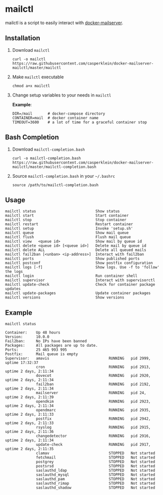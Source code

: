 # mailctl

mailctl is a script to easily interact with [docker-mailserver](https://github.com/docker-mailserver/docker-mailserver/).

## Installation

1. Download `mailctl`

       curl -o mailctl https://raw.githubusercontent.com/casperklein/docker-mailserver-mailctl/master/mailctl

1. Make `mailctl` executable

       chmod a+x mailctl

1. Change setup variables to your needs in `mailctl`

   **Example**:

       DIR=/mail       # docker-compose directory
       CONTAINER=mail  # docker container name
       TIMEOUT=3600    # a lot of time for a graceful container stop

## Bash Completion

1. Download `mailctl-completion.bash`

       curl -o mailctl-completion.bash https://raw.githubusercontent.com/casperklein/docker-mailserver-mailctl/master/mailctl-completion.bash

2. Source `mailctl-completion.bash` in your `~/.bashrc`

       source /path/to/mailctl-completion.bash

## Usage

    mailctl status                           Show status
    mailctl start                            Start container
    mailctl stop                             Stop container
    mailctl restart                          Restart container
    mailctl setup                            Invoke 'setup.sh'
    mailctl queue                            Show mail queue
    mailctl flush                            Flush mail queue
    mailctl view   <queue id>                Show mail by queue id
    mailctl delete <queue id> [<queue id>]   Delete mail by queue id
    mailctl delete ALL                       Delete all queued mails
    mailctl fail2ban [<unban> <ip-address>]  Interact with fail2ban
    mailctl ports                            Show published ports
    mailctl postconf                         Show postfix configuration
    mailctl logs [-f]                        Show logs. Use -f to 'follow' the logs
    mailctl login                            Run container shell
    mailctl supervisor                       Interact with supervisorctl
    mailctl update-check                     Check for container package updates
    mailctl update-packages                  Update container packages
    mailctl versions                         Show versions

## Example

`mailctl status`

    Container:    Up 48 hours
    Version:      10.0.0
    Fail2ban:     No IPs have been banned
    Packages:     All packages are up to date.
    Ports:        25 465 993 995
    Postfix:      Mail queue is empty
    Supervisor:   amavis                           RUNNING   pid 2999, uptime 17:32:37
                  cron                             RUNNING   pid 2913, uptime 2 days, 2:11:34
                  dovecot                          RUNNING   pid 2920, uptime 2 days, 2:11:34
                  fail2ban                         RUNNING   pid 2192, uptime 2 days, 2:11:34
                  mailserver                       RUNNING   pid 24,   uptime 2 days, 2:11:39
                  opendkim                         RUNNING   pid 2923, uptime 2 days, 2:11:34
                  opendmarc                        RUNNING   pid 2935, uptime 2 days, 2:11:33
                  postfix                          RUNNING   pid 2942, uptime 2 days, 2:11:33
                  rsyslog                          RUNNING   pid 2915, uptime 2 days, 2:11:36
                  changedetector                   RUNNING   pid 2916, uptime 2 days, 2:11:34
                  update-check                     RUNNING   pid 2917, uptime 2 days, 2:11:35
                  clamav                           STOPPED   Not started
                  fetchmail                        STOPPED   Not started
                  postgrey                         STOPPED   Not started
                  postsrsd                         STOPPED   Not started
                  saslauthd_ldap                   STOPPED   Not started
                  saslauthd_mysql                  STOPPED   Not started
                  saslauthd_pam                    STOPPED   Not started
                  saslauthd_rimap                  STOPPED   Not started
                  saslauthd_shadow                 STOPPED   Not started
